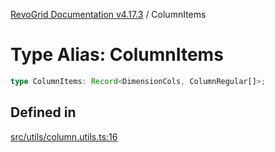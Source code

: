 [RevoGrid Documentation v4.17.3](README.md) / ColumnItems

# Type Alias: ColumnItems

```ts
type ColumnItems: Record<DimensionCols, ColumnRegular[]>;
```

## Defined in

[src/utils/column.utils.ts:16](https://github.com/revolist/revogrid/blob/2ad9a56a428342a01bbb7a115a581a401dbe3fef/src/utils/column.utils.ts#L16)

